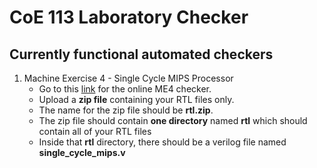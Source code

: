 # CoE 113 Laboratory Checker

## Currently functional automated checkers

1. Machine Exercise 4 - Single Cycle MIPS Processor
   - Go to this [link][me4-checker] for the online ME4 checker.
   - Upload a **zip file** containing your RTL files only.
   - The name for the zip file should be **rtl.zip**.
   - The zip file should contain **one directory** named **rtl** which should contain all of your RTL files
   - Inside that **rtl** directory, there should be a verilog file named **single_cycle_mips.v**

[me4-checker]: http://coe113.rese2nse.com/lab4checker